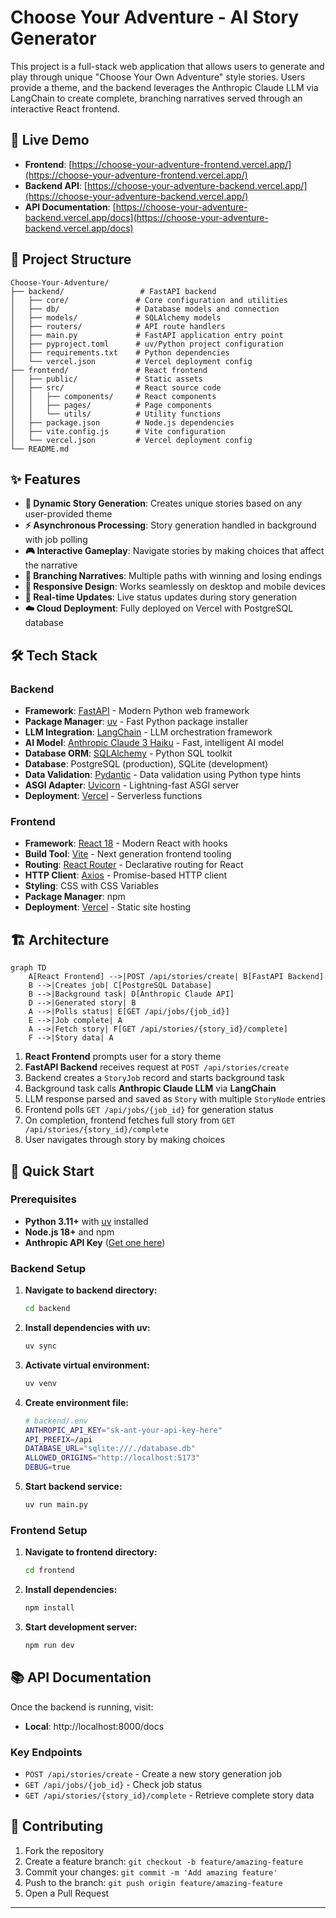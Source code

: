 # Choose Your Adventure - AI Story Generator

This project is a full-stack web application that allows users to generate and play through unique "Choose Your Own Adventure" style stories. Users provide a theme, and the backend leverages the Anthropic Claude LLM via LangChain to create complete, branching narratives served through an interactive React frontend.

## 🚀 Live Demo

- **Frontend**: [https://choose-your-adventure-frontend.vercel.app/](https://choose-your-adventure-frontend.vercel.app/)
- **Backend API**: [https://choose-your-adventure-backend.vercel.app/](https://choose-your-adventure-backend.vercel.app/)
- **API Documentation**: [https://choose-your-adventure-backend.vercel.app/docs](https://choose-your-adventure-backend.vercel.app/docs)

## 📁 Project Structure

```
Choose-Your-Adventure/
├── backend/                 # FastAPI backend
│   ├── core/               # Core configuration and utilities
│   ├── db/                 # Database models and connection
│   ├── models/             # SQLAlchemy models
│   ├── routers/            # API route handlers
│   ├── main.py             # FastAPI application entry point
│   ├── pyproject.toml      # uv/Python project configuration
│   ├── requirements.txt    # Python dependencies
│   └── vercel.json         # Vercel deployment config
├── frontend/               # React frontend
│   ├── public/             # Static assets
│   ├── src/                # React source code
│   │   ├── components/     # React components
│   │   ├── pages/          # Page components
│   │   └── utils/          # Utility functions
│   ├── package.json        # Node.js dependencies
│   ├── vite.config.js      # Vite configuration
│   └── vercel.json         # Vercel deployment config
└── README.md               
```

## ✨ Features

- **🤖 Dynamic Story Generation**: Creates unique stories based on any user-provided theme
- **⚡ Asynchronous Processing**: Story generation handled in background with job polling
- **🎮 Interactive Gameplay**: Navigate stories by making choices that affect the narrative
- **🌳 Branching Narratives**: Multiple paths with winning and losing endings
- **📱 Responsive Design**: Works seamlessly on desktop and mobile devices
- **🔄 Real-time Updates**: Live status updates during story generation
- **☁️ Cloud Deployment**: Fully deployed on Vercel with PostgreSQL database

## 🛠️ Tech Stack

### Backend
- **Framework**: [FastAPI](https://fastapi.tiangolo.com/) - Modern Python web framework
- **Package Manager**: [uv](https://github.com/astral-sh/uv) - Fast Python package installer
- **LLM Integration**: [LangChain](https://python.langchain.com/) - LLM orchestration framework
- **AI Model**: [Anthropic Claude 3 Haiku](https://www.anthropic.com/claude) - Fast, intelligent AI model
- **Database ORM**: [SQLAlchemy](https://www.sqlalchemy.org/) - Python SQL toolkit
- **Database**: PostgreSQL (production), SQLite (development)
- **Data Validation**: [Pydantic](https://pydantic-docs.helpmanual.io/) - Data validation using Python type hints
- **ASGI Adapter**: [Uvicorn](https://www.uvicorn.org/) - Lightning-fast ASGI server
- **Deployment**: [Vercel](https://vercel.com/) - Serverless functions

### Frontend
- **Framework**: [React 18](https://react.dev/) - Modern React with hooks
- **Build Tool**: [Vite](https://vitejs.dev/) - Next generation frontend tooling
- **Routing**: [React Router](https://reactrouter.com/) - Declarative routing for React
- **HTTP Client**: [Axios](https://axios-http.com/) - Promise-based HTTP client
- **Styling**: CSS with CSS Variables
- **Package Manager**: npm
- **Deployment**: [Vercel](https://vercel.com/) - Static site hosting

## 🏗️ Architecture

```
graph TD
    A[React Frontend] -->|POST /api/stories/create| B[FastAPI Backend]
    B -->|Creates job| C[PostgreSQL Database]
    B -->|Background task| D[Anthropic Claude API]
    D -->|Generated story| B
    A -->|Polls status| E[GET /api/jobs/{job_id}]
    E -->|Job complete| A
    A -->|Fetch story| F[GET /api/stories/{story_id}/complete]
    F -->|Story data| A
```

1. **React Frontend** prompts user for a story theme
2. **FastAPI Backend** receives request at `POST /api/stories/create`
3. Backend creates a `StoryJob` record and starts background task
4. Background task calls **Anthropic Claude LLM** via **LangChain**
5. LLM response parsed and saved as `Story` with multiple `StoryNode` entries
6. Frontend polls `GET /api/jobs/{job_id}` for generation status
7. On completion, frontend fetches full story from `GET /api/stories/{story_id}/complete`
8. User navigates through story by making choices

## 🚀 Quick Start

### Prerequisites
- **Python 3.11+** with [uv](https://github.com/astral-sh/uv) installed
- **Node.js 18+** and npm
- **Anthropic API Key** ([Get one here](https://console.anthropic.com/dashboard))

### Backend Setup

1. **Navigate to backend directory:**
   ```bash
   cd backend
   ```

2. **Install dependencies with uv:**
   ```bash
   uv sync
   ```

3. **Activate virtual environment:**
   ```bash
   uv venv
   ```

4. **Create environment file:**
   ```bash
   # backend/.env
   ANTHROPIC_API_KEY="sk-ant-your-api-key-here"
   API_PREFIX=/api
   DATABASE_URL="sqlite:///./database.db"
   ALLOWED_ORIGINS="http://localhost:5173"
   DEBUG=true
   ```

4. **Start backend service:**
    ```bash
    uv run main.py
    ```

### Frontend Setup

1. **Navigate to frontend directory:**
   ```bash
   cd frontend
   ```

2. **Install dependencies:**
   ```bash
   npm install
   ```
   
3. **Start development server:**
   ```bash
   npm run dev
   ```

## 📚 API Documentation

Once the backend is running, visit:
- **Local**: http://localhost:8000/docs

### Key Endpoints
- `POST /api/stories/create` - Create a new story generation job
- `GET /api/jobs/{job_id}` - Check job status
- `GET /api/stories/{story_id}/complete` - Retrieve complete story data

## 🤝 Contributing

1. Fork the repository
2. Create a feature branch: `git checkout -b feature/amazing-feature`
3. Commit your changes: `git commit -m 'Add amazing feature'`
4. Push to the branch: `git push origin feature/amazing-feature`
5. Open a Pull Request

***
